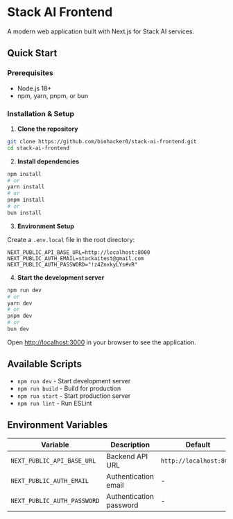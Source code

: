 # Stack AI Frontend

A modern web application built with Next.js for Stack AI services.

## Quick Start

### Prerequisites

- Node.js 18+
- npm, yarn, pnpm, or bun

### Installation & Setup

1. **Clone the repository**

```bash
git clone https://github.com/biohacker0/stack-ai-frontend.git
cd stack-ai-frontend
```

2. **Install dependencies**

```bash
npm install
# or
yarn install
# or
pnpm install
# or
bun install
```

3. **Environment Setup**

Create a `.env.local` file in the root directory:

```env
NEXT_PUBLIC_API_BASE_URL=http://localhost:8000
NEXT_PUBLIC_AUTH_EMAIL=stackaitest@gmail.com
NEXT_PUBLIC_AUTH_PASSWORD="!z4ZnxkyLYs#vR"
```

4. **Start the development server**

```bash
npm run dev
# or
yarn dev
# or
pnpm dev
# or
bun dev
```

Open [http://localhost:3000](http://localhost:3000) in your browser to see the application.

## Available Scripts

- `npm run dev` - Start development server
- `npm run build` - Build for production
- `npm run start` - Start production server
- `npm run lint` - Run ESLint

## Environment Variables

| Variable                    | Description             | Default                 |
| --------------------------- | ----------------------- | ----------------------- |
| `NEXT_PUBLIC_API_BASE_URL`  | Backend API URL         | `http://localhost:8000` |
| `NEXT_PUBLIC_AUTH_EMAIL`    | Authentication email    | -                       |
| `NEXT_PUBLIC_AUTH_PASSWORD` | Authentication password | -                       |
